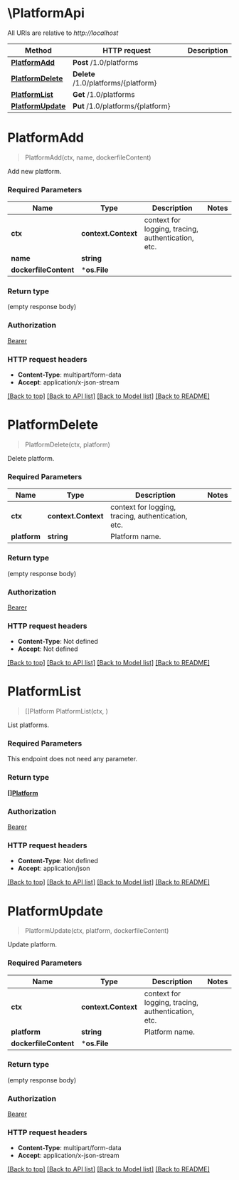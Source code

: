 # \PlatformApi

All URIs are relative to *http://localhost*

Method | HTTP request | Description
------------- | ------------- | -------------
[**PlatformAdd**](PlatformApi.md#PlatformAdd) | **Post** /1.0/platforms | 
[**PlatformDelete**](PlatformApi.md#PlatformDelete) | **Delete** /1.0/platforms/{platform} | 
[**PlatformList**](PlatformApi.md#PlatformList) | **Get** /1.0/platforms | 
[**PlatformUpdate**](PlatformApi.md#PlatformUpdate) | **Put** /1.0/platforms/{platform} | 


# **PlatformAdd**
> PlatformAdd(ctx, name, dockerfileContent)


Add new platform.

### Required Parameters

Name | Type | Description  | Notes
------------- | ------------- | ------------- | -------------
 **ctx** | **context.Context** | context for logging, tracing, authentication, etc.
  **name** | **string**|  | 
  **dockerfileContent** | ***os.File**|  | 

### Return type

 (empty response body)

### Authorization

[Bearer](../README.md#Bearer)

### HTTP request headers

 - **Content-Type**: multipart/form-data
 - **Accept**: application/x-json-stream

[[Back to top]](#) [[Back to API list]](../README.md#documentation-for-api-endpoints) [[Back to Model list]](../README.md#documentation-for-models) [[Back to README]](../README.md)

# **PlatformDelete**
> PlatformDelete(ctx, platform)


Delete platform.

### Required Parameters

Name | Type | Description  | Notes
------------- | ------------- | ------------- | -------------
 **ctx** | **context.Context** | context for logging, tracing, authentication, etc.
  **platform** | **string**| Platform name. | 

### Return type

 (empty response body)

### Authorization

[Bearer](../README.md#Bearer)

### HTTP request headers

 - **Content-Type**: Not defined
 - **Accept**: Not defined

[[Back to top]](#) [[Back to API list]](../README.md#documentation-for-api-endpoints) [[Back to Model list]](../README.md#documentation-for-models) [[Back to README]](../README.md)

# **PlatformList**
> []Platform PlatformList(ctx, )


List platforms.

### Required Parameters
This endpoint does not need any parameter.

### Return type

[**[]Platform**](Platform.md)

### Authorization

[Bearer](../README.md#Bearer)

### HTTP request headers

 - **Content-Type**: Not defined
 - **Accept**: application/json

[[Back to top]](#) [[Back to API list]](../README.md#documentation-for-api-endpoints) [[Back to Model list]](../README.md#documentation-for-models) [[Back to README]](../README.md)

# **PlatformUpdate**
> PlatformUpdate(ctx, platform, dockerfileContent)


Update platform.

### Required Parameters

Name | Type | Description  | Notes
------------- | ------------- | ------------- | -------------
 **ctx** | **context.Context** | context for logging, tracing, authentication, etc.
  **platform** | **string**| Platform name. | 
  **dockerfileContent** | ***os.File**|  | 

### Return type

 (empty response body)

### Authorization

[Bearer](../README.md#Bearer)

### HTTP request headers

 - **Content-Type**: multipart/form-data
 - **Accept**: application/x-json-stream

[[Back to top]](#) [[Back to API list]](../README.md#documentation-for-api-endpoints) [[Back to Model list]](../README.md#documentation-for-models) [[Back to README]](../README.md)

